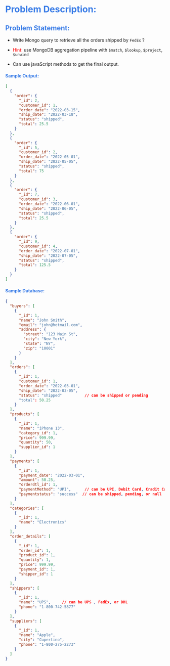 <h1 style="color:#397ce7">Problem Description:</h1>

<h2 style="color:#397ce7">Problem Statement:</h2>

- Write Mongo query to retrieve all the orders shipped by `FedEx` ?

- <span style="color:red">Hint:</span> use MongoDB aggregation pipeline with `$match`, `$lookup`, `$project`, `$unwind`
- Can use javaScript methods to get the final output.

<h4 style="color:#397ce7">Sample Output:</h4>

```json
[
  {
    "order": {
      "_id": 2,
      "customer_id": 1,
      "order_date": "2022-03-15",
      "ship_date": "2022-03-18",
      "status": "shipped",
      "total": 25.5
    }
  },
  {
    "order": {
      "_id": 5,
      "customer_id": 2,
      "order_date": "2022-05-01",
      "ship_date": "2022-05-05",
      "status": "shipped",
      "total": 75
    }
  },
  {
    "order": {
      "_id": 7,
      "customer_id": 3,
      "order_date": "2022-06-01",
      "ship_date": "2022-06-05",
      "status": "shipped",
      "total": 25.5
    }
  },
  {
    "order": {
      "_id": 9,
      "customer_id": 4,
      "order_date": "2022-07-01",
      "ship_date": "2022-07-05",
      "status": "shipped",
      "total": 125.5
    }
  }
]
```

<h4 style="color:#397ce7">Sample Database:</h4>

```json
{
  "buyers": [
    {
      "_id": 1,
      "name": "John Smith",
      "email": "john@hotmail.com",
      "address": {
        "street": "123 Main St",
        "city": "New York",
        "state": "NY",
        "zip": "10001"
      }
    }
  ],
  "orders": [
    {
      "_id": 1,
      "customer_id": 1,
      "order_date": "2022-03-01",
      "ship_date": "2022-03-05",
      "status": "shipped"          // can be shipped or pending
      "total": 50.25
    }
  ],
  "products": [
    {
      "_id": 1,
      "name": "iPhone 13",
      "category_id": 1,
      "price": 999.99,
      "quantity": 50,
      "supplier_id": 1
    }
  ],
  "payments": [
    {
      "_id": 1,
      "payment_date": "2022-03-01",
      "amount": 50.25,
      "orderdtl_id": 1,
      "paymentMethod": "UPI",      // can be UPI, Debit Card, Cradit Card, COD or net banking
      "paymentstatus": "success"  // can be shipped, pending, or null
    }
  ],
  "categories": [
    {
      "_id": 1,
      "name": "Electronics"
    }
  ],
  "order_details": [
    {
      "_id": 1,
      "order_id": 1,
      "product_id": 1,
      "quantity": 1,
      "price": 999.99,
      "payment_id": 1,
      "shipper_id": 1
    }
  ],
  "shippers": [
    {
      "_id": 1,
      "name": "UPS",     // can be UPS , FedEx, or DHL
      "phone": "1-800-742-5877"
    }
  ],
  "suppliers": [
    {
      "_id": 1,
      "name": "Apple",
      "city": "Cupertino",
      "phone": "1-800-275-2273"
    }
  ]
}
```
